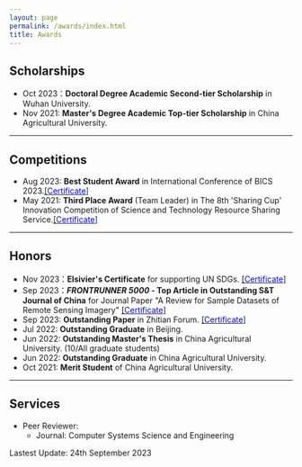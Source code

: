 ```yaml
---
layout: page
permalink: /awards/index.html
title: Awards
---
```




## Scholarships

- Oct 2023：**Doctoral Degree Academic Second-tier Scholarship** in Wuhan University.
- Nov 2021: **Master's Degree Academic Top-tier Scholarship** in China Agricultural University.

---
## Competitions

- Aug 2023: **Best Student Award** in International Conference of BICS 2023.[[<span style="color: blue;">Certificate</span>]](https://cbachen1997.github.io/awards/BICS2023.jpg)
- May 2021: **Third Place Award** (Team Leader) in The 8th 'Sharing Cup' Innovation Competition of Science and Technology Resource Sharing Service.[[<span style="color: blue;">Certificate</span>]](https://cbachen1997.github.io/awards/ShareCup3rd.pdf)

---
## Honors

- Nov 2023：**Elsivier's Certificate** for supporting UN SDGs. [[<span style="color: blue;">Certificate</span>]](https://cbachen1997.github.io/awards/elsvier_certificate_SDGs.pdf)
- Sep 2023：***FRONTRUNNER 5000* - Top Article in Outstanding S&T Journal of China** for Journal Paper "A Review for Sample Datasets of Remote Sensing Imagery" [[<span style="color: blue;">Certificate</span>]](https://cbachen1997.github.io/awards/F5000.jpg)
- Sep 2023: **Outstanding Paper** in Zhitian Forum. [[<span style="color: blue;">Certificate</span>]](https://cbachen1997.github.io/awards/zhitian2023.jpg)
- Jul 2022: **Outstanding Graduate** in Beijing.
- Jun 2022: **Outstanding Master's Thesis** in China Agricultural University. (10/All graduate students)
- Jun 2022: **Outstanding Graduate** in China Agricultural University.
- Oct 2021: **Merit Student** of China Agricultural University.

---
## Services

- Peer Reviewer: 
    - Journal: Computer Systems Science and Engineering


Lastest Update: 24th September 2023

